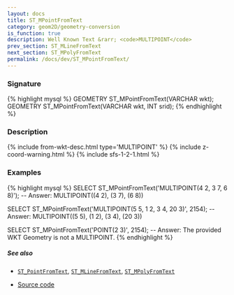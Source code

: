 ```yaml
---
layout: docs
title: ST_MPointFromText
category: geom2D/geometry-conversion
is_function: true
description: Well Known Text &rarr; <code>MULTIPOINT</code>
prev_section: ST_MLineFromText
next_section: ST_MPolyFromText
permalink: /docs/dev/ST_MPointFromText/
---
```


### Signature

{% highlight mysql %}
GEOMETRY ST_MPointFromText(VARCHAR wkt);
GEOMETRY ST_MPointFromText(VARCHAR wkt, INT srid);
{% endhighlight %}

### Description

{% include from-wkt-desc.html type='MULTIPOINT' %}
{% include z-coord-warning.html %}
{% include sfs-1-2-1.html %}

### Examples

{% highlight mysql %}
SELECT ST_MPointFromText('MULTIPOINT(4 2, 3 7, 6 8)');
-- Answer: MULTIPOINT((4 2), (3 7), (6 8))

SELECT ST_MPointFromText('MULTIPOINT(5 5, 1 2, 3 4, 20 3)', 2154);
-- Answer: MULTIPOINT((5 5), (1 2), (3 4), (20 3))

SELECT ST_MPointFromText('POINT(2 3)', 2154);
-- Answer: The provided WKT Geometry is not a MULTIPOINT.
{% endhighlight %}

##### See also

* [`ST_PointFromText`](../ST_PointFromText), [`ST_MLineFromText`](../ST_MLineFromText), [`ST_MPolyFromText`](../ST_MPolyFromText)

* <a href="https://github.com/orbisgis/h2gis/blob/master/h2gis-functions/src/main/java/org/h2gis/functions/spatial/convert/ST_MPointFromText.java" target="_blank">Source code</a>
